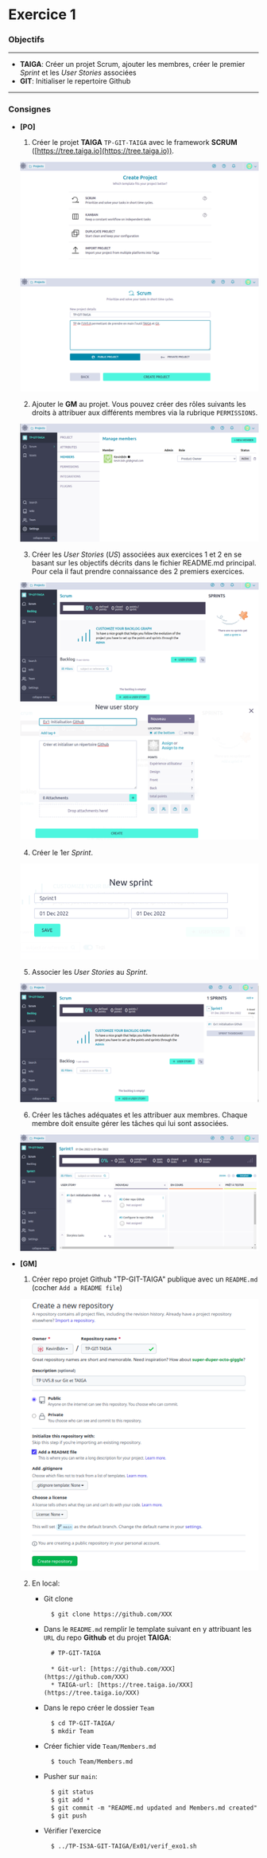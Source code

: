 Exercice 1
===

### Objectifs
--- 

* **TAIGA**: Créer un projet Scrum, ajouter les membres, créer le premier *Sprint* et les *User Stories* associées
* **GIT**: Initialiser le repertoire Github

---	
### Consignes


* **[PO]** 

	1. Créer le projet **TAIGA** `TP-GIT-TAIGA` avec le framework **SCRUM** ([https://tree.taiga.io](https://tree.taiga.io)).
	
	![](rsc/TAIGA-1.png) 
	![](rsc/TAIGA-2.png) 
	
	2. Ajouter le **GM** au projet. Vous pouvez créer des rôles suivants les droits à attribuer aux différents membres via la rubrique `PERMISSIONS`.
	
	![](rsc/TAIGA-3.png) 

	3. Créer les *User Stories* (*US*) associées aux exercices 1 et 2 en se basant sur les objectifs décrits dans le fichier README.md principal. Pour cela il faut prendre connaissance des 2 premiers exercices.

	![](rsc/TAIGA-4.png) 
	![](rsc/TAIGA-5.png) 

	4. Créer le 1er *Sprint*.

	![](rsc/TAIGA-6.png) 

	5. Associer les *User Stories* au *Sprint*.
	
	![](rsc/TAIGA-7.png) 
		
	6. Créer les tâches adéquates et les attribuer aux membres. Chaque membre doit ensuite gérer les tâches qui lui sont associées.
	
	![](rsc/TAIGA-8.png) 
	
* **[GM]**

	1. Créer repo projet Github "TP-GIT-TAIGA" publique avec un `README.md` (cocher `Add a README file`)
	
	![](rsc/Github-1.png) 
	
	2. En local:
		- Git clone
		
				$ git clone https://github.com/XXX
				 
		- Dans le `README.md` remplir le template suivant en y attribuant les `URL` du repo **Github** et du projet **TAIGA**:
		
				# TP-GIT-TAIGA

				* Git-url: [https://github.com/XXX](https://github.com/XXX)
				* TAIGA-url: [https://tree.taiga.io/XXX](https://tree.taiga.io/XXX)
		
		- Dans le repo créer le dossier  `Team`
		
				$ cd TP-GIT-TAIGA/
				$ mkdir Team
			
		- Créer fichier vide `Team/Members.md`
		
				$ touch Team/Members.md
		
		- Pusher sur `main`:
		
				$ git status
				$ git add *
				$ git commit -m "README.md updated and Members.md created"
				$ git push
		
		- Vérifier l'exercice
		
				$ ../TP-IS3A-GIT-TAIGA/Ex01/verif_exo1.sh
				
				

	
	
